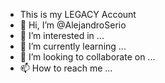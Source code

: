 - This is my LEGACY Account
- 👋 Hi, I’m @AlejandroSerio
- 👀 I’m interested in ...
- 🌱 I’m currently learning ...
- 💞️ I’m looking to collaborate on ...
- 📫 How to reach me ...

<!---
AlejandroSerio/AlejandroSerio is a ✨ special ✨ repository because its `README.md` (this file) appears on your GitHub profile.
You can click the Preview link to take a look at your changes.
--->
